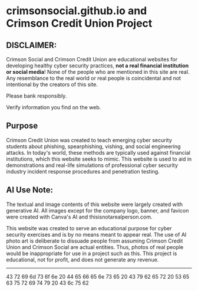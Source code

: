 # crimsonsocial.github.io and Crimson Credit Union Project

## DISCLAIMER:
Crimson Social and Crimson Credit Union are educational websites for developing healthy cyber security practices, **not a real financial institution or social media**! None of the people who are mentioned in this site are real. Any resemblance to the real world or real people is coincidental and not intentional by the creators of this site.

Please bank responsibly.

Verify information you find on the web.

## Purpose
Crimson Credit Union was created to teach emerging cyber security students about phishing, spearphishing, vishing, and social engineering attacks. In today's world, these methods are typically used against financial institutions, which this website seeks to mimic. This website is used to aid in demonstrations and real-life simulations of professional cyber security industry incident response procedures and penetration testing.

## AI Use Note:
The textual and image contents of this website were largely created with generative AI. All images except for the company logo, banner, and favicon were created with Canva's AI and thisisnotarealperson.com. 

This website was created to serve an educational purpose for cyber security exercises and is by no means meant to appear real. The use of AI photo art is deliberate to dissuade people from assuming Crimson Credit Union and Crimson Social are actual entities. Thus, photos of real people would be inappropriate for use in a project such as this. This project is educational, not for profit, and does not generate any revenue.

---

43 72 69 6d 73 6f 6e 20 44 65 66 65 6e 73 65 20 43 79 62 65 72 20 53 65 63 75 72 69 74 79 20 43 6c 75 62

